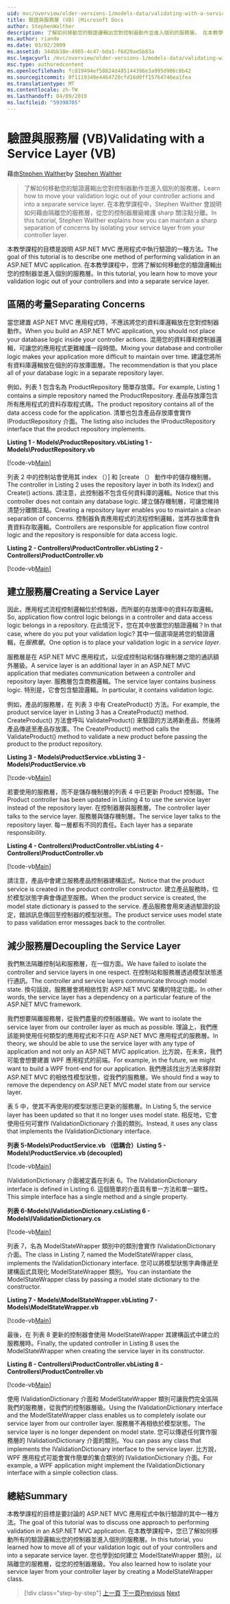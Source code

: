 ```yaml
---
uid: mvc/overview/older-versions-1/models-data/validating-with-a-service-layer-vb
title: 驗證與服務層 (VB) |Microsoft Docs
author: StephenWalther
description: 了解如何移動您的驗證邏輯出您對控制器動作並進入個別的服務層。 在本教學課程中，Stephen walther 將說明如何您...
ms.author: riande
ms.date: 03/02/2009
ms.assetid: 344bb38e-4965-4c47-bda1-f6d29ae5b83a
msc.legacyurl: /mvc/overview/older-versions-1/models-data/validating-with-a-service-layer-vb
msc.type: authoredcontent
ms.openlocfilehash: fc819494ef58824d485144396e3a995d906c8b42
ms.sourcegitcommit: 0f1119340e4464720cfd16d0ff15764746ea1fea
ms.translationtype: MT
ms.contentlocale: zh-TW
ms.lasthandoff: 04/09/2019
ms.locfileid: "59398705"
---
```

# <a name="validating-with-a-service-layer-vb"></a><span data-ttu-id="a9eac-104">驗證與服務層 (VB)</span><span class="sxs-lookup"><span data-stu-id="a9eac-104">Validating with a Service Layer (VB)</span></span>

<span data-ttu-id="a9eac-105">藉由[Stephen Walther](https://github.com/StephenWalther)</span><span class="sxs-lookup"><span data-stu-id="a9eac-105">by [Stephen Walther](https://github.com/StephenWalther)</span></span>

> <span data-ttu-id="a9eac-106">了解如何移動您的驗證邏輯出您對控制器動作並進入個別的服務層。</span><span class="sxs-lookup"><span data-stu-id="a9eac-106">Learn how to move your validation logic out of your controller actions and into a separate service layer.</span></span> <span data-ttu-id="a9eac-107">在本教學課程中，Stephen Walther 會說明如何藉由隔離您的服務層，從您的控制器層級維護 sharp 關注點分離。</span><span class="sxs-lookup"><span data-stu-id="a9eac-107">In this tutorial, Stephen Walther explains how you can maintain a sharp separation of concerns by isolating your service layer from your controller layer.</span></span>


<span data-ttu-id="a9eac-108">本教學課程的目標是說明 ASP.NET MVC 應用程式中執行驗證的一種方法。</span><span class="sxs-lookup"><span data-stu-id="a9eac-108">The goal of this tutorial is to describe one method of performing validation in an ASP.NET MVC application.</span></span> <span data-ttu-id="a9eac-109">在本教學課程中，您將了解如何移動您的驗證邏輯出您的控制器並進入個別的服務層。</span><span class="sxs-lookup"><span data-stu-id="a9eac-109">In this tutorial, you learn how to move your validation logic out of your controllers and into a separate service layer.</span></span>

## <a name="separating-concerns"></a><span data-ttu-id="a9eac-110">區隔的考量</span><span class="sxs-lookup"><span data-stu-id="a9eac-110">Separating Concerns</span></span>

<span data-ttu-id="a9eac-111">當您建置 ASP.NET MVC 應用程式時，不應該將您的資料庫邏輯放在您對控制器動作。</span><span class="sxs-lookup"><span data-stu-id="a9eac-111">When you build an ASP.NET MVC application, you should not place your database logic inside your controller actions.</span></span> <span data-ttu-id="a9eac-112">混用您的資料庫和控制器邏輯，可讓您的應用程式更難維護一段時間。</span><span class="sxs-lookup"><span data-stu-id="a9eac-112">Mixing your database and controller logic makes your application more difficult to maintain over time.</span></span> <span data-ttu-id="a9eac-113">建議您將所有資料庫邏輯放在個別的存放庫圖層。</span><span class="sxs-lookup"><span data-stu-id="a9eac-113">The recommendation is that you place all of your database logic in a separate repository layer.</span></span>

<span data-ttu-id="a9eac-114">例如，列表 1 包含名為 ProductRepository 簡單存放庫。</span><span class="sxs-lookup"><span data-stu-id="a9eac-114">For example, Listing 1 contains a simple repository named the ProductRepository.</span></span> <span data-ttu-id="a9eac-115">產品存放庫包含所有應用程式的資料存取程式碼。</span><span class="sxs-lookup"><span data-stu-id="a9eac-115">The product repository contains all of the data access code for the application.</span></span> <span data-ttu-id="a9eac-116">清單也包含產品存放庫會實作 IProductRepository 介面。</span><span class="sxs-lookup"><span data-stu-id="a9eac-116">The listing also includes the IProductRepository interface that the product repository implements.</span></span>

**<span data-ttu-id="a9eac-117">Listing 1 - Models\ProductRepository.vb</span><span class="sxs-lookup"><span data-stu-id="a9eac-117">Listing 1 - Models\ProductRepository.vb</span></span>**

[!code-vb[Main](validating-with-a-service-layer-vb/samples/sample1.vb)]

<span data-ttu-id="a9eac-118">列表 2 中的控制站會使用其 index （）] 和 [create （） 動作中的儲存機制層。</span><span class="sxs-lookup"><span data-stu-id="a9eac-118">The controller in Listing 2 uses the repository layer in both its Index() and Create() actions.</span></span> <span data-ttu-id="a9eac-119">請注意，此控制器不包含任何資料庫的邏輯。</span><span class="sxs-lookup"><span data-stu-id="a9eac-119">Notice that this controller does not contain any database logic.</span></span> <span data-ttu-id="a9eac-120">建立儲存機制層，可讓您維持清楚分離關注點。</span><span class="sxs-lookup"><span data-stu-id="a9eac-120">Creating a repository layer enables you to maintain a clean separation of concerns.</span></span> <span data-ttu-id="a9eac-121">控制器負責應用程式的流程控制邏輯，並將存放庫會負責資料存取邏輯。</span><span class="sxs-lookup"><span data-stu-id="a9eac-121">Controllers are responsible for application flow control logic and the repository is responsible for data access logic.</span></span>

**<span data-ttu-id="a9eac-122">Listing 2 - Controllers\ProductController.vb</span><span class="sxs-lookup"><span data-stu-id="a9eac-122">Listing 2 - Controllers\ProductController.vb</span></span>**

[!code-vb[Main](validating-with-a-service-layer-vb/samples/sample2.vb)]

## <a name="creating-a-service-layer"></a><span data-ttu-id="a9eac-123">建立服務層</span><span class="sxs-lookup"><span data-stu-id="a9eac-123">Creating a Service Layer</span></span>

<span data-ttu-id="a9eac-124">因此，應用程式流程控制邏輯位於控制器，而所屬的存放庫中的資料存取邏輯。</span><span class="sxs-lookup"><span data-stu-id="a9eac-124">So, application flow control logic belongs in a controller and data access logic belongs in a repository.</span></span> <span data-ttu-id="a9eac-125">在此情況下，您在其中放置您的驗證邏輯？</span><span class="sxs-lookup"><span data-stu-id="a9eac-125">In that case, where do you put your validation logic?</span></span> <span data-ttu-id="a9eac-126">其中一個選項是將您的驗證邏輯，在*服務層*。</span><span class="sxs-lookup"><span data-stu-id="a9eac-126">One option is to place your validation logic in a *service layer*.</span></span>

<span data-ttu-id="a9eac-127">服務層是在 ASP.NET MVC 應用程式，以促成控制站和儲存機制層之間的通訊額外層級。</span><span class="sxs-lookup"><span data-stu-id="a9eac-127">A service layer is an additional layer in an ASP.NET MVC application that mediates communication between a controller and repository layer.</span></span> <span data-ttu-id="a9eac-128">服務層包含商務邏輯。</span><span class="sxs-lookup"><span data-stu-id="a9eac-128">The service layer contains business logic.</span></span> <span data-ttu-id="a9eac-129">特別是，它會包含驗證邏輯。</span><span class="sxs-lookup"><span data-stu-id="a9eac-129">In particular, it contains validation logic.</span></span>

<span data-ttu-id="a9eac-130">例如，產品的服務層，在 列表 3 中有 CreateProduct() 方法。</span><span class="sxs-lookup"><span data-stu-id="a9eac-130">For example, the product service layer in Listing 3 has a CreateProduct() method.</span></span> <span data-ttu-id="a9eac-131">CreateProduct() 方法會呼叫 ValidateProduct() 来驗證的方法將新產品，然後將產品傳遞至產品存放庫。</span><span class="sxs-lookup"><span data-stu-id="a9eac-131">The CreateProduct() method calls the ValidateProduct() method to validate a new product before passing the product to the product repository.</span></span>

**<span data-ttu-id="a9eac-132">Listing 3 - Models\ProductService.vb</span><span class="sxs-lookup"><span data-stu-id="a9eac-132">Listing 3 - Models\ProductService.vb</span></span>**

[!code-vb[Main](validating-with-a-service-layer-vb/samples/sample3.vb)]

<span data-ttu-id="a9eac-133">若要使用的服務層，而不是儲存機制層的列表 4 中已更新 Product 控制器。</span><span class="sxs-lookup"><span data-stu-id="a9eac-133">The Product controller has been updated in Listing 4 to use the service layer instead of the repository layer.</span></span> <span data-ttu-id="a9eac-134">在控制器層與服務層。</span><span class="sxs-lookup"><span data-stu-id="a9eac-134">The controller layer talks to the service layer.</span></span> <span data-ttu-id="a9eac-135">服務層與儲存機制層。</span><span class="sxs-lookup"><span data-stu-id="a9eac-135">The service layer talks to the repository layer.</span></span> <span data-ttu-id="a9eac-136">每一層都有不同的責任。</span><span class="sxs-lookup"><span data-stu-id="a9eac-136">Each layer has a separate responsibility.</span></span>

**<span data-ttu-id="a9eac-137">Listing 4 - Controllers\ProductController.vb</span><span class="sxs-lookup"><span data-stu-id="a9eac-137">Listing 4 - Controllers\ProductController.vb</span></span>**

[!code-vb[Main](validating-with-a-service-layer-vb/samples/sample4.vb)]

<span data-ttu-id="a9eac-138">請注意，產品中會建立服務產品控制器建構函式。</span><span class="sxs-lookup"><span data-stu-id="a9eac-138">Notice that the product service is created in the product controller constructor.</span></span> <span data-ttu-id="a9eac-139">建立產品服務時，位於模型狀態字典會傳遞至服務。</span><span class="sxs-lookup"><span data-stu-id="a9eac-139">When the product service is created, the model state dictionary is passed to the service.</span></span> <span data-ttu-id="a9eac-140">產品服務會用來通過驗證的設定，錯誤訊息傳回至控制器的模型狀態。</span><span class="sxs-lookup"><span data-stu-id="a9eac-140">The product service uses model state to pass validation error messages back to the controller.</span></span>

## <a name="decoupling-the-service-layer"></a><span data-ttu-id="a9eac-141">減少服務層</span><span class="sxs-lookup"><span data-stu-id="a9eac-141">Decoupling the Service Layer</span></span>

<span data-ttu-id="a9eac-142">我們無法隔離控制站和服務層，在一個方面。</span><span class="sxs-lookup"><span data-stu-id="a9eac-142">We have failed to isolate the controller and service layers in one respect.</span></span> <span data-ttu-id="a9eac-143">在控制站和服務層透過模型狀態進行通訊。</span><span class="sxs-lookup"><span data-stu-id="a9eac-143">The controller and service layers communicate through model state.</span></span> <span data-ttu-id="a9eac-144">換句話說，服務層會將相依性對 ASP.NET MVC 架構的特定功能。</span><span class="sxs-lookup"><span data-stu-id="a9eac-144">In other words, the service layer has a dependency on a particular feature of the ASP.NET MVC framework.</span></span>

<span data-ttu-id="a9eac-145">我們想要隔離服務層，從我們盡量的控制器層級。</span><span class="sxs-lookup"><span data-stu-id="a9eac-145">We want to isolate the service layer from our controller layer as much as possible.</span></span> <span data-ttu-id="a9eac-146">理論上，我們應該能夠使用任何類型的應用程式和不只在 ASP.NET MVC 應用程式的服務層。</span><span class="sxs-lookup"><span data-stu-id="a9eac-146">In theory, we should be able to use the service layer with any type of application and not only an ASP.NET MVC application.</span></span> <span data-ttu-id="a9eac-147">比方說，在未來，我們可能會想要建置 WPF 應用程式的前端。</span><span class="sxs-lookup"><span data-stu-id="a9eac-147">For example, in the future, we might want to build a WPF front-end for our application.</span></span> <span data-ttu-id="a9eac-148">我們應該找出方法來移除對 ASP.NET MVC 的相依性模型狀態，從我們的服務層。</span><span class="sxs-lookup"><span data-stu-id="a9eac-148">We should find a way to remove the dependency on ASP.NET MVC model state from our service layer.</span></span>

<span data-ttu-id="a9eac-149">表 5 中，使其不再使用的模型狀態已更新的服務層。</span><span class="sxs-lookup"><span data-stu-id="a9eac-149">In Listing 5, the service layer has been updated so that it no longer uses model state.</span></span> <span data-ttu-id="a9eac-150">相反地，它會使用任何可實作 IValidationDictionary 介面的類別。</span><span class="sxs-lookup"><span data-stu-id="a9eac-150">Instead, it uses any class that implements the IValidationDictionary interface.</span></span>

**<span data-ttu-id="a9eac-151">列表 5-Models\ProductService.vb （低耦合）</span><span class="sxs-lookup"><span data-stu-id="a9eac-151">Listing 5 - Models\ProductService.vb (decoupled)</span></span>**

[!code-vb[Main](validating-with-a-service-layer-vb/samples/sample5.vb)]

<span data-ttu-id="a9eac-152">IValidationDictionary 介面被定義在列表 6。</span><span class="sxs-lookup"><span data-stu-id="a9eac-152">The IValidationDictionary interface is defined in Listing 6.</span></span> <span data-ttu-id="a9eac-153">這個簡單的介面具有單一方法和單一屬性。</span><span class="sxs-lookup"><span data-stu-id="a9eac-153">This simple interface has a single method and a single property.</span></span>

**<span data-ttu-id="a9eac-154">列表 6-Models\IValidationDictionary.cs</span><span class="sxs-lookup"><span data-stu-id="a9eac-154">Listing 6 - Models\IValidationDictionary.cs</span></span>**

[!code-vb[Main](validating-with-a-service-layer-vb/samples/sample6.vb)]

<span data-ttu-id="a9eac-155">列表 7，名為 ModelStateWrapper 類別中的類別會實作 IValidationDictionary 介面。</span><span class="sxs-lookup"><span data-stu-id="a9eac-155">The class in Listing 7, named the ModelStateWrapper class, implements the IValidationDictionary interface.</span></span> <span data-ttu-id="a9eac-156">您可以將模型狀態字典傳遞至建構函式具現化 ModelStateWrapper 類別。</span><span class="sxs-lookup"><span data-stu-id="a9eac-156">You can instantiate the ModelStateWrapper class by passing a model state dictionary to the constructor.</span></span>

**<span data-ttu-id="a9eac-157">Listing 7 - Models\ModelStateWrapper.vb</span><span class="sxs-lookup"><span data-stu-id="a9eac-157">Listing 7 - Models\ModelStateWrapper.vb</span></span>**

[!code-vb[Main](validating-with-a-service-layer-vb/samples/sample7.vb)]

<span data-ttu-id="a9eac-158">最後，在 列表 8 更新的控制器會使用 ModelStateWrapper 其建構函式中建立的服務層時。</span><span class="sxs-lookup"><span data-stu-id="a9eac-158">Finally, the updated controller in Listing 8 uses the ModelStateWrapper when creating the service layer in its constructor.</span></span>

**<span data-ttu-id="a9eac-159">Listing 8 - Controllers\ProductController.vb</span><span class="sxs-lookup"><span data-stu-id="a9eac-159">Listing 8 - Controllers\ProductController.vb</span></span>**

[!code-vb[Main](validating-with-a-service-layer-vb/samples/sample8.vb)]

<span data-ttu-id="a9eac-160">使用 IValidationDictionary 介面和 ModelStateWrapper 類別可讓我們完全區隔我們的服務層，從我們的控制器層級。</span><span class="sxs-lookup"><span data-stu-id="a9eac-160">Using the IValidationDictionary interface and the ModelStateWrapper class enables us to completely isolate our service layer from our controller layer.</span></span> <span data-ttu-id="a9eac-161">服務層不再相依於模型狀態。</span><span class="sxs-lookup"><span data-stu-id="a9eac-161">The service layer is no longer dependent on model state.</span></span> <span data-ttu-id="a9eac-162">您可以傳遞任何實作服務層的 IValidationDictionary 介面的類別。</span><span class="sxs-lookup"><span data-stu-id="a9eac-162">You can pass any class that implements the IValidationDictionary interface to the service layer.</span></span> <span data-ttu-id="a9eac-163">比方說，WPF 應用程式可能會實作簡單的集合類別的 IValidationDictionary 介面。</span><span class="sxs-lookup"><span data-stu-id="a9eac-163">For example, a WPF application might implement the IValidationDictionary interface with a simple collection class.</span></span>

## <a name="summary"></a><span data-ttu-id="a9eac-164">總結</span><span class="sxs-lookup"><span data-stu-id="a9eac-164">Summary</span></span>

<span data-ttu-id="a9eac-165">本教學課程的目標是要討論的 ASP.NET MVC 應用程式中執行驗證的其中一種方法。</span><span class="sxs-lookup"><span data-stu-id="a9eac-165">The goal of this tutorial was to discuss one approach to performing validation in an ASP.NET MVC application.</span></span> <span data-ttu-id="a9eac-166">在本教學課程中，您已了解如何移動所有的驗證邏輯出您的控制器並進入個別的服務層。</span><span class="sxs-lookup"><span data-stu-id="a9eac-166">In this tutorial, you learned how to move all of your validation logic out of your controllers and into a separate service layer.</span></span> <span data-ttu-id="a9eac-167">您也學到如何建立 ModelStateWrapper 類別，以隔離您的服務層，從您的控制器層級。</span><span class="sxs-lookup"><span data-stu-id="a9eac-167">You also learned how to isolate your service layer from your controller layer by creating a ModelStateWrapper class.</span></span>

> [!div class="step-by-step"]
> <span data-ttu-id="a9eac-168">[上一頁](validating-with-the-idataerrorinfo-interface-vb.md)
> [下一頁](validation-with-the-data-annotation-validators-vb.md)</span><span class="sxs-lookup"><span data-stu-id="a9eac-168">[Previous](validating-with-the-idataerrorinfo-interface-vb.md)
[Next](validation-with-the-data-annotation-validators-vb.md)</span></span>
